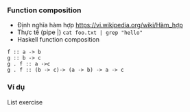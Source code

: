 ### Function composition
- Định nghĩa hàm hợp https://vi.wikipedia.org/wiki/Hàm_hợp
- Thực tế (pipe |) `cat foo.txt | grep "hello"`
- Haskell function composition 
```
f :: a -> b
g :: b -> c
g . f :: a ->c 
g . f :: (b -> c)-> (a -> b) -> a -> c
```

### Ví dụ

List exercise 
